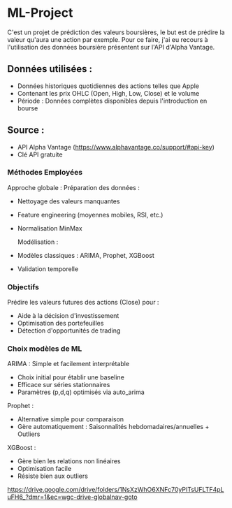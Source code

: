 # ML-Project

C'est un projet de prédiction des valeurs boursières, le but est de prédire la valeur qu'aura une action par exemple. 
Pour ce faire, j'ai eu recours à l'utilisation des données boursière présentent sur l'API d'Alpha Vantage. 

## Données utilisées :

- Données historiques quotidiennes des actions telles que Apple
- Contenant les prix OHLC (Open, High, Low, Close) et le volume
- Période : Données complètes disponibles depuis l'introduction en bourse
  
## Source :

- API Alpha Vantage (https://www.alphavantage.co/support/#api-key)
- Clé API gratuite

### Méthodes Employées

Approche globale :
Préparation des données :
- Nettoyage des valeurs manquantes
- Feature engineering (moyennes mobiles, RSI, etc.)
- Normalisation MinMax

  Modélisation :
- Modèles classiques : ARIMA, Prophet, XGBoost
- Validation temporelle

### Objectifs

Prédire les valeurs futures des actions (Close) pour :
- Aide à la décision d'investissement
- Optimisation des portefeuilles
- Détection d'opportunités de trading

### Choix modèles de ML 

ARIMA : Simple et facilement interprétable 
- Choix initial pour établir une baseline
- Efficace sur séries stationnaires
- Paramètres (p,d,q) optimisés via auto_arima

Prophet : 
- Alternative simple pour comparaison
- Gère automatiquement : Saisonnalités hebdomadaires/annuelles + Outliers

XGBoost : 
- Gère bien les relations non linéaires 
- Optimisation facile
- Résiste bien aux outliers 


https://drive.google.com/drive/folders/1NsXzWhO6XNFc70yPITsUFLTF4pLuFH6_?dmr=1&ec=wgc-drive-globalnav-goto
